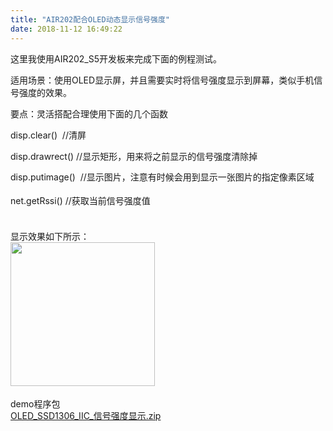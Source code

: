 ```yaml
---
title: "AIR202配合OLED动态显示信号强度"
date: 2018-11-12 16:49:22
---
```


<p>这里我使用AIR202_S5开发板来完成下面的例程测试。</p><p>适用场景：使用OLED显示屏，并且需要实时将信号强度显示到屏幕，类似手机信号强度的效果。</p><p>要点：灵活搭配合理使用下面的几个函数</p><p>disp.clear()&nbsp; //清屏</p><p>disp.drawrect() //显示矩形，用来将之前显示的信号强度清除掉</p><div style="line-height: 19px;">disp.putimage()&nbsp; //显示图片，注意有时候会用到显示一张图片的指定像素区域</div><div style="line-height: 19px;"><br></div><div style="line-height: 19px;"><div style="line-height: 19px;">net.getRssi() //获取当前信号强度值</div></div><div style="line-height: 19px;"><br></div><div style="line-height: 19px;"><br></div><div style="line-height: 19px;">显示效果如下所示：</div><div style="line-height: 19px;"><img src="http://oldask.openluat.com/image/show/attachments-2018-11-zH2lQqpG5be93e6542f96.jpg" class="img-responsive" style="width: 230.5px;"></div><div style="line-height: 19px;"><br></div><div style="line-height: 19px;">demo程序包</div><div style="line-height: 19px;"><a href="http://openluat-luatcommunity.oss-cn-hangzhou.aliyuncs.com/attachment/20200609163651604_hhUEwyea5be93e8c8b1a3_OLED_SSD1306_IIC_信号强度显示.zip">OLED_SSD1306_IIC_信号强度显示.zip</a><br></div><div style="line-height: 19px;"><br></div><div style="line-height: 19px;"><br></div><div style="line-height: 19px;"><br></div><div style="line-height: 19px;"><br></div>
